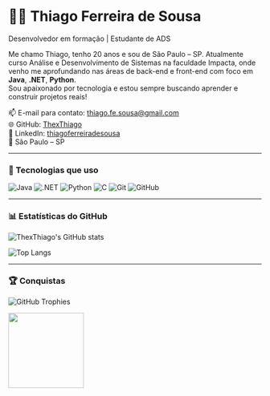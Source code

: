 # 👨‍💻 Thiago Ferreira de Sousa  
Desenvolvedor em formação | Estudante de ADS

Me chamo Thiago, tenho 20 anos e sou de São Paulo – SP.  Atualmente curso Análise e Desenvolvimento de Sistemas na faculdade Impacta, onde venho me aprofundando nas áreas de back-end e front-end com foco em **Java**, **.NET**, **Python**.  
Sou apaixonado por tecnologia e estou sempre buscando aprender e construir projetos reais!

📫 E-mail para contato: thiago.fe.sousa@gmail.com  
🌐 GitHub: [ThexThiago](https://github.com/ThexThiago)                                                                
💼 LinkedIn: [thiagoferreiradesousa](https://www.linkedin.com/in/thiagoferreiradesousa)  
📍 São Paulo – SP

---

### 🚀 Tecnologias que uso
                                                      
![Java](https://img.shields.io/badge/-Java-007396?style=flat&logo=java)
![.NET](https://img.shields.io/badge/-.NET-512BD4?style=flat&logo=dotnet&logoColor=fff)
![Python](https://img.shields.io/badge/-Python-3776AB?style=flat&logo=python&logoColor=fff)
![C](https://img.shields.io/badge/-C-A8B9CC?style=flat&logo=c&logoColor=fff)
![Git](https://img.shields.io/badge/-Git-F05032?style=flat&logo=git)
![GitHub](https://img.shields.io/badge/-GitHub-181717?style=flat&logo=github)

---

### 📊 Estatísticas do GitHub

![ThexThiago's GitHub stats](https://github-readme-stats.vercel.app/api?username=ThexThiago&show_icons=true&theme=tokyonight)

![Top Langs](https://github-readme-stats.vercel.app/api/top-langs/?username=ThexThiago&layout=compact&theme=tokyonight)     

---

### 🏆 Conquistas

![GitHub Trophies](https://github-profile-trophy.vercel.app/?username=ThexThiago&theme=tokyonight)

<div align="left">
<img src= https://i.pinimg.com/originals/a3/c7/35/a3c7357e33061a3fc4f43fdd2622cbfb.gif width="150" />
</div>



